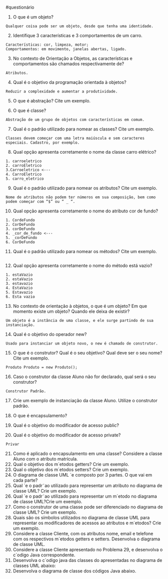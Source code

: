 #questionário
1. O que é um objeto?
```
Qualquer coisa pode ser um objeto, desde que tenha uma identidade.
```

2. Identifique 3 características e 3 comportamentos de um carro. 
```
Características: cor, limpeza, motor;
Comportamentos: em movimento, janelas abertas, ligado.
```

3. No contexto de Orientação a Objetos, as características e comportamentos são chamados respectivamente de?
```
Atributos.
```

4. Qual é o objetivo da programação orientada à objetos? 
```
Reduzir a complexidade e aumentar a produtividade.
```

5. O que é abstração? Cite um exemplo.

6. O que é classe?
```
Abstração de um grupo de objetos com características em comum.
```

7. Qual é o padrão utilizado para nomear as classes? Cite um exemplo. 
```
Classes devem começar com uma letra maiúscula e sem caracteres especiais. Cadastro, por exemplo.
```

8. Qual opção apresenta corretamente o nome da classe carro elétrico?
```
1. carroeletrico
2. carroEletrico 
3.Carroeletrico <---
4. CarroEletrico 
5. carro_eletrico
```

9. Qual é o padrão utilizado para nomear os atributos? Cite um exemplo. 
```
Nome de atributos não podem ter números em sua composição, bem como podem começar com “$” ou “ _ “.
```

10. Qual opção apresenta corretamente o nome do atributo cor de fundo? 
```
1. CordeFundo
2. CorDeFundo
3. corDeFundo 
4. _cor_de_fundo <---
5. _corDeFundo 
6. CorDeFundo
```

11. Qual é o padrão utilizado para nomear os métodos? Cite um exemplo.
```
```

12. Qual opção apresenta corretamente o nome do método está vazio? 
```
1. estaVazio 
2. estaVazio 
3. estavazio 
4. EstaVazio 
5. Estavazio 
6. Esta vazio
```

13. No contexto de orientação à objetos, o que é um objeto? Em que momento existe um objeto? Quando ele deixa de existir?
```
Um objeto é a instância de uma classe, e ele surge partindo de sua instanciação.
```

14. Qual é o objetivo do operador new?
```
Usado para instanciar um objeto novo, o new é chamado de construtor. 
```

15. O que é o construtor? Qual é o seu objetivo? Qual deve ser o seu nome? Cite um exemplo.
```
Produto Produto = new Produto();
```

16. Caso o construtor da classe Aluno não for declarado, qual será o seu construtor? 
```
Construtor Padrão.
```

17. Crie um exemplo de instanciação da classe Aluno. Utilize o construtor padrão. 
18. O que é encapsulamento?
19. Qual é o objetivo do modificador de acesso public? 


20. Qual é o objetivo do modificador de acesso private? 
```
Privar 
```

21. Como é aplicado o encapsulamento em uma classe? Considere a classe Aluno com o atributo matrícula. 
22. Qual o objetivo dos m´etodos getters? Crie um exemplo. 
23. Qual o objetivo dos m´etodos setters? Crie um exemplo. 
24. O diagrama de classe UML ´e composto por 3 partes. O que vai em cada parte? 
25. Qual ´e o padr˜ao utilizado para representar um atributo no diagrama de classe UML? Crie um exemplo.
26. Qual ´e o padr˜ao utilizado para representar um m´etodo no diagrama de classe UML?Crie um exemplo.
27. Como o construtor de uma classe pode ser diferenciado no diagrama de classe UML? Crie um exemplo.
28. Quais são os símbolos utilizados no diagrama de classe UML para representar os modificadores de acessos ao atributos e m´etodos? Crie um exemplo.
29. Considere a classe Cliente, com os atributos nome, email e telefone com os respectivos m´etodos getters e setters. Desenvolva o diagrama de classe UML. 
30. Considere a classe Cliente apresentado no Problema 29, e desenvolva o c´odigo Java correspondente.
31. Desenvolva o c´odigo java das classes do apresentadas no diagrama de classes UML abaixo:
32. Desenvolva o diagrama de classe dos códigos Java abaixo.
<img> 



